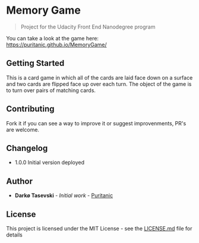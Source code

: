 # Memory Game

> Project for the Udacity Front End Nanodegree program

You can take a look at the game here: https://puritanic.github.io/MemoryGame/

## Getting Started

This is a card game in which all of the cards are laid face down on a surface and two cards are flipped face up over each turn. 
The object of the game is to turn over pairs of matching cards. 

## Contributing

Fork it if you can see a way to improve it or suggest improvenments, PR's are welcome.

## Changelog

* 1.0.0 Initial version deployed

## Author

* **Darkø Tasevski** - _Initial work_ - [Puritanic](https://github.com/Puritanic)

## License

This project is licensed under the MIT License - see the [LICENSE.md](LICENSE.md) file for details

